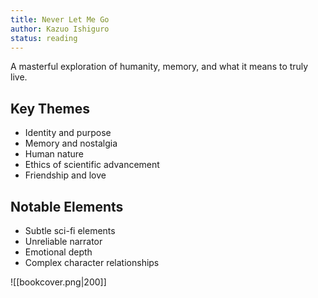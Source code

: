 ```yaml
---
title: Never Let Me Go
author: Kazuo Ishiguro
status: reading
---
```


A masterful exploration of humanity, memory, and what it means to truly live. 

## Key Themes
- Identity and purpose
- Memory and nostalgia
- Human nature
- Ethics of scientific advancement
- Friendship and love

## Notable Elements
- Subtle sci-fi elements
- Unreliable narrator
- Emotional depth
- Complex character relationships

![[bookcover.png|200]]
